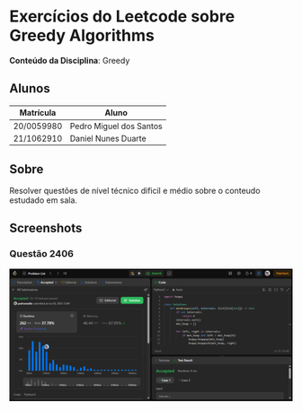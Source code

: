 # Exercícios do Leetcode sobre Greedy Algorithms

**Conteúdo da Disciplina**: Greedy<br>

## Alunos
|Matrícula | Aluno |
| -- | -- |
| 20/0059980  | Pedro Miguel dos Santos |
| 21/1062910  |  Daniel Nunes Duarte |

## Sobre

Resolver questões de nível técnico dificil e médio sobre o conteudo estudado em sala.

## Screenshots

### Questão 2406

![Resultado da Questão 2406](./img/result-Q-2406.png)
